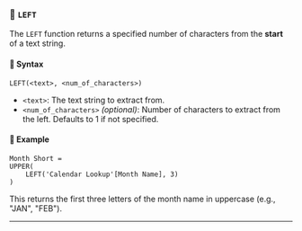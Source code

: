 ### 📌 `LEFT`

The `LEFT` function returns a specified number of characters from the **start** of a text string.

#### 🔧 Syntax

```
LEFT(<text>, <num_of_characters>)
```

* `<text>`: The text string to extract from.
* `<num_of_characters>` *(optional)*: Number of characters to extract from the left. Defaults to 1 if not specified.

#### 📝 Example

```dax
Month Short = 
UPPER(
    LEFT('Calendar Lookup'[Month Name], 3)
)
```

This returns the first three letters of the month name in uppercase (e.g., "JAN", "FEB").

---
